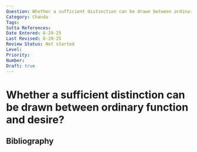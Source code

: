 ```yaml
---
Question: Whether a sufficient distinction can be drawn between ordinary function and desire?
Category: Chanda
Tags: 
Sutta References: 
Date Entered: 8-29-25
Last Revised: 8-29-25
Review Status: Not started
Level: 
Priority: 
Number: 
Draft: true
---
```


# Whether a sufficient distinction can be drawn between ordinary function and desire?

## Bibliography

<!-- 

Notes:



 -->